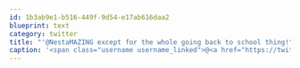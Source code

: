 ```yaml
---
id: 1b3ab9e1-b516-449f-9d54-e17ab616daa2
blueprint: text
category: twitter
title: "'@NestaMAZING except for the whole going back to school thing!"
caption: '<span class="username username_linked">@<a href="https://twitter.com/NestaMAZING" title="Nesta">NestaMAZING</a></span> except for the whole going back to school thing!'
---
```

